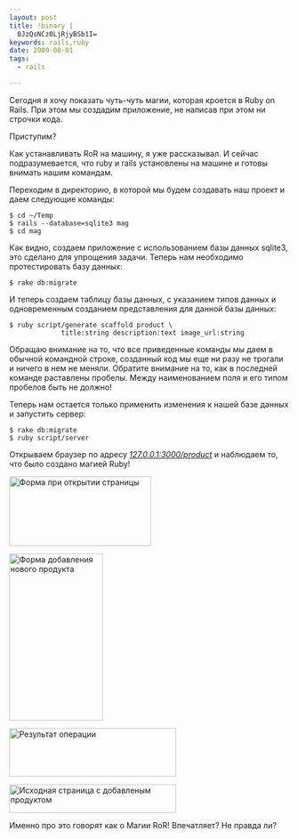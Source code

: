 ```yaml
--- 
layout: post
title: !binary |
  0JzQsNCz0LjRjyBSb1I=
keywords: rails,ruby
date: 2009-08-01
tags:
  - rails

---
```

Сегодня я хочу показать чуть-чуть магии, которая кроется в Ruby on Rails. При этом мы создадим приложение, не написав при этом ни строчки кода.

Приступим?

Как устанавливать RoR на машину, я уже рассказывал. И сейчас подразумевается, что ruby и rails установлены на машине и готовы внимать нашим командам.

Переходим в директорию, в которой мы будем создавать наш проект и даем следующие команды:

    $ cd ~/Temp
    $ rails --database=sqlite3 mag
    $ cd mag

Как видно, создаем приложение с использованием базы данных sqlite3, это сделано для упрощения задачи. Теперь нам необходимо протестировать базу данных:

    $ rake db:migrate

И теперь создаем таблицу базы данных, с указанием типов данных и одновременным созданием представления для данной базы данных:

    $ ruby script/generate scaffold product \
                 title:string description:text image_url:string

Обращаю внимание на то, что все приведенные команды мы даем в обычной командной строке, созданный код мы еще ни разу не трогали и ничего в нем не меняли. Обратите внимание на то, как в последней команде раставлены пробелы. Между наименованием поля и его типом пробелов быть не должно!

Теперь нам остается только применить изменения к нашей базе данных и запустить сервер:

    $ rake db:migrate
    $ ruby script/server

Открываем браузер по адресу <a href="http://127.0.0.1:3000/product"><em>127.0.0.1:3000/product</em></a> и наблюдаем то, что было создано магией Ruby!

<a href="http://static.juev.ru/2009/08/2009-08-01-081041_1280x1024_scrot.png"><img class="aligncenter size-full wp-image-497 " title="Исходный листинг продуктов" src="http://static.juev.ru/2009/08/2009-08-01-081041_1280x1024_scrot.png" alt="Форма при открытии страницы" width="255" height="125" /></a>

<a href="http://static.juev.ru/2009/08/2009-08-01-081137_1280x1024_scrot.png"><img class="aligncenter size-medium wp-image-498" title="Форма добавления нового продукта" src="http://static.juev.ru/2009/08/2009-08-01-081137_1280x1024_scrot-168x300.png" alt="Форма добавления нового продукта" width="168" height="300" /></a>

<a href="http://static.juev.ru/2009/08/2009-08-01-081132_1280x1024_scrot.png"><img class="aligncenter size-medium wp-image-499" title="Результат операции" src="http://static.juev.ru/2009/08/2009-08-01-081132_1280x1024_scrot-300x87.png" alt="Результат операции" width="300" height="87" /></a>

<a href="http://static.juev.ru/2009/08/2009-08-01-081144_1280x1024_scrot.png"><img class="aligncenter size-medium wp-image-500" title="Исходная страница с добавленым продуктом" src="http://static.juev.ru/2009/08/2009-08-01-081144_1280x1024_scrot-300x51.png" alt="Исходная страница с добавленым продуктом" width="300" height="51" /></a>

Именно про это говорят как о Магии RoR! Впечатляет? Не правда ли?
